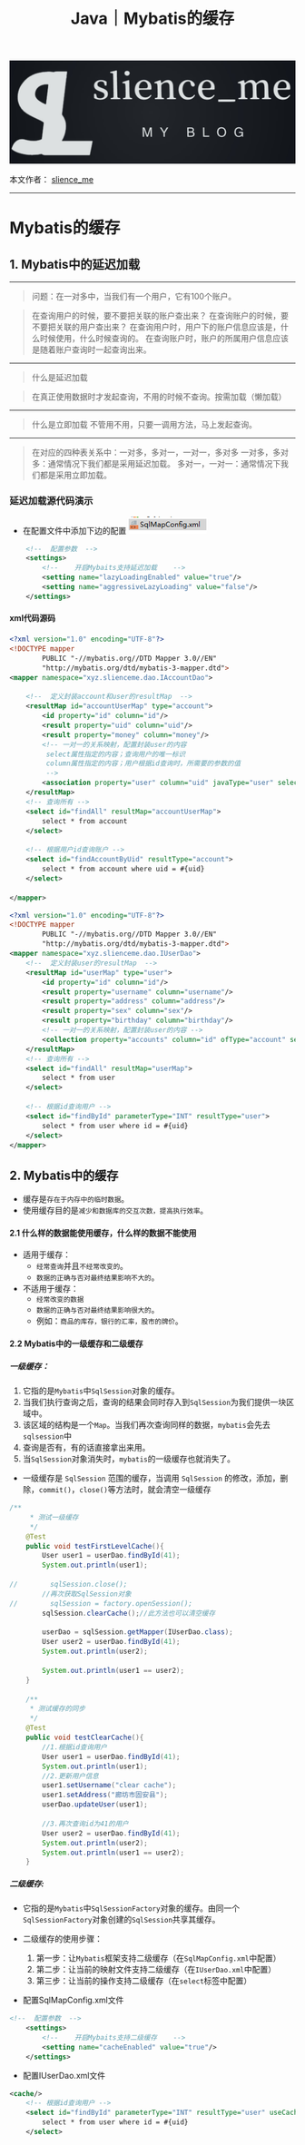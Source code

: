 ﻿---
layout: post
title: Java｜Mybatis的缓存
categories: [Java]
description: Mybatis的缓存
keywords: 编程语言, Java
mermaid: false
sequence: false
flow: false
mathjax: false
mindmap: false
mindmap2: false
---

![img](https://raw.githubusercontent.com/slience-me/picGo/master/images/logo_slienceme3.jpeg)

本文作者： [slience_me](https://slienceme.cn/)

---

# Mybatis的缓存
## 1. Mybatis中的延迟加载
---
> 问题：在一对多中，当我们有一个用户，它有100个账户。

>  在查询用户的时候，要不要把关联的账户查出来？
>	在查询账户的时候，要不要把关联的用户查出来？
>在查询用户时，用户下的账户信息应该是，什么时候使用，什么时候查询的。
> 在查询账户时，账户的所属用户信息应该是随着账户查询时一起查询出来。

---
> 什么是延迟加载

>	在真正使用数据时才发起查询，不用的时候不查询。按需加载（懒加载）

---
>	什么是立即加载
>		不管用不用，只要一调用方法，马上发起查询。

---

>	在对应的四种表关系中：一对多，多对一，一对一，多对多
>		一对多，多对多：通常情况下我们都是采用延迟加载。
>		多对一，一对一：通常情况下我们都是采用立即加载。


### 延迟加载源代码演示
- 在配置文件中添加下边的配置
![Alt Text](/images/posts/20210626103959763.png)

```xml
    <!--  配置参数  -->
    <settings>
        <!--    开启Mybaits支持延迟加载    -->
        <setting name="lazyLoadingEnabled" value="true"/>
        <setting name="aggressiveLazyLoading" value="false"/>
    </settings>
```
#### xml代码源码
```xml
<?xml version="1.0" encoding="UTF-8"?>
<!DOCTYPE mapper
        PUBLIC "-//mybatis.org//DTD Mapper 3.0//EN"
        "http://mybatis.org/dtd/mybatis-3-mapper.dtd">
<mapper namespace="xyz.slienceme.dao.IAccountDao">

    <!--  定义封装account和user的resultMap  -->
    <resultMap id="accountUserMap" type="account">
        <id property="id" column="id"/>
        <result property="uid" column="uid"/>
        <result property="money" column="money"/>
        <!-- 一对一的关系映射，配置封装user的内容
         select属性指定的内容；查询用户的唯一标识
         column属性指定的内容；用户根据id查询时，所需要的参数的值
         -->
        <association property="user" column="uid" javaType="user" select="xyz.slienceme.dao.IUserDao.findById"></association>
    </resultMap>
    <!-- 查询所有 -->
    <select id="findAll" resultMap="accountUserMap">
        select * from account
    </select>

    <!-- 根据用户id查询账户 -->
    <select id="findAccountByUid" resultType="account">
        select * from account where uid = #{uid}
    </select>

</mapper>
```

```xml
<?xml version="1.0" encoding="UTF-8"?>
<!DOCTYPE mapper
        PUBLIC "-//mybatis.org//DTD Mapper 3.0//EN"
        "http://mybatis.org/dtd/mybatis-3-mapper.dtd">
<mapper namespace="xyz.slienceme.dao.IUserDao">
    <!--  定义封装user的resultMap  -->
    <resultMap id="userMap" type="user">
        <id property="id" column="id"/>
        <result property="username" column="username"/>
        <result property="address" column="address"/>
        <result property="sex" column="sex"/>
        <result property="birthday" column="birthday"/>
        <!-- 一对一的关系映射，配置封装user的内容 -->
        <collection property="accounts" column="id" ofType="account" select="xyz.slienceme.dao.IAccountDao.findAccountByUid"></collection>
    </resultMap>
    <!-- 查询所有 -->
    <select id="findAll" resultMap="userMap">
        select * from user
    </select>

    <!-- 根据id查询用户 -->
    <select id="findById" parameterType="INT" resultType="user">
        select * from user where id = #{uid}
    </select>
</mapper>
```

## 2. Mybatis中的缓存
- 缓存是`存在于内存中的临时数据`。
- 使用缓存目的是`减少和数据库的交互次数，提高执行效率`。
#### 2.1 什么样的数据能使用缓存，什么样的数据不能使用
- 适用于缓存：
	- `经常查询`并且`不经常改变的`。
	- `数据的正确与否对最终结果影响不大的`。
- 不适用于缓存：
	- `经常改变的数据`
	- `数据的正确与否对最终结果影响很大的`。
	- 例如：`商品的库存，银行的汇率，股市的牌价`。



#### 2.2 Mybatis中的一级缓存和二级缓存
##### 一级缓存：
1. 它指的是`Mybatis`中`SqlSession`对象的缓存。
2. 当我们执行查询之后，查询的结果会同时存入到`SqlSession`为我们提供一块区域中。
3. 该区域的结构是一个`Map`。当我们再次查询同样的数据，`mybatis`会先去`sqlsession`中
4. 查询是否有，有的话直接拿出来用。
5. 当`SqlSession`对象消失时，`mybatis`的一级缓存也就消失了。


- 一级缓存是 `SqlSession` 范围的缓存，当调用 `SqlSession` 的修改，添加，删除，`commit()`，`close()`等方法时，就会清空一级缓存
```java
/**
     * 测试一级缓存
     */
    @Test
    public void testFirstLevelCache(){
        User user1 = userDao.findById(41);
        System.out.println(user1);

//        sqlSession.close();
        //再次获取SqlSession对象
//        sqlSession = factory.openSession();
        sqlSession.clearCache();//此方法也可以清空缓存

        userDao = sqlSession.getMapper(IUserDao.class);
        User user2 = userDao.findById(41);
        System.out.println(user2);

        System.out.println(user1 == user2);
    }

    /**
     * 测试缓存的同步
     */
    @Test
    public void testClearCache(){
        //1.根据id查询用户
        User user1 = userDao.findById(41);
        System.out.println(user1);
        //2.更新用户信息
        user1.setUsername("clear cache");
        user1.setAddress("廊坊市固安县");
        userDao.updateUser(user1);

        //3.再次查询id为41的用户
        User user2 = userDao.findById(41);
        System.out.println(user2);
        System.out.println(user1 == user2);
    }
```

##### 二级缓存:
- 它指的是`Mybatis`中`SqlSessionFactory`对象的缓存。由同一个`SqlSessionFactory`对象创建的`SqlSession`共享其缓存。
- 二级缓存的使用步骤：
	1. 第一步：让`Mybatis`框架支持二级缓存（在`SqlMapConfig.xml`中配置）
	2. 第二步：让当前的映射文件支持二级缓存（在`IUserDao.xml`中配置）
	3. 第三步：让当前的操作支持二级缓存（在`select`标签中配置）

- 配置SqlMapConfig.xml文件
```xml
<!--  配置参数  -->
    <settings>
        <!--    开启Mybaits支持二级缓存    -->
        <setting name="cacheEnabled" value="true"/>
    </settings>
```
- 配置IUserDao.xml文件
```xml
<cache/>
    <!-- 根据id查询用户 -->
    <select id="findById" parameterType="INT" resultType="user" useCache="true">
        select * from user where id = #{uid}
    </select>
```


